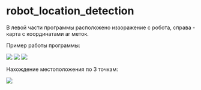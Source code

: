 # robot_location_detection
<p>В левой части программы расположено иззоражение с робота, справа - карта с координатами ar меток.</p>
<p>Пример работы программы:</p>
<img src="https://github-production-user-asset-6210df.s3.amazonaws.com/104125585/265428818-40bef02f-9e2a-4ca9-bbeb-14a23700bf8e.jpg">
<img src="https://github-production-user-asset-6210df.s3.amazonaws.com/104125585/265428900-a605997f-3065-4feb-ad2b-a7e2bb40704e.jpg">
<img src="https://github-production-user-asset-6210df.s3.amazonaws.com/104125585/265428897-a1f4667c-2993-479d-b854-43020ac773dd.jpg">
<p>Нахождение местоположения по 3 точкам:</p>
<img src="https://github-production-user-asset-6210df.s3.amazonaws.com/104125585/265428902-bfcab58f-3552-4381-8c7d-744abff61061.jpg">
